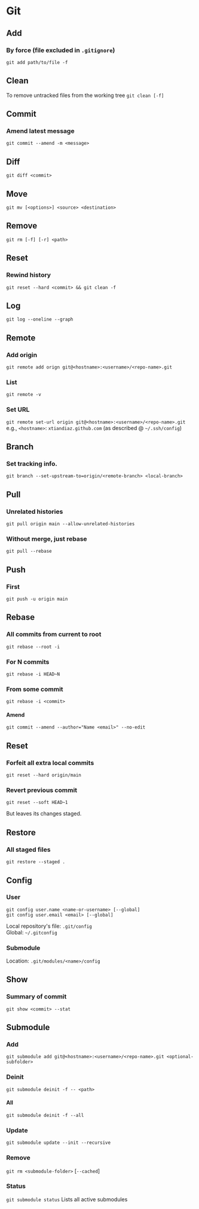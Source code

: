 # Git

## Add
### By force (file excluded in `.gitignore`)
`git add path/to/file -f`

## Clean
To remove untracked files from the working tree
`git clean [-f]`

## Commit
### Amend latest message
`git commit --amend -m <message>`

## Diff
`git diff <commit>`

## Move
`git mv [<options>] <source> <destination>`

## Remove
`git rm [-f] [-r] <path>`

## Reset 
### Rewind history
`git reset --hard <commit> && git clean -f`

## Log
`git log --oneline --graph`

## Remote
### Add origin
`git remote add orign git@<hostname>:<username>/<repo-name>.git`

### List
`git remote -v`
### Set URL
`git remote set-url origin git@<hostname>:<username>/<repo-name>.git`
e.g., `<hostname>`: `xtiandiaz.github.com` (as described @ `~/.ssh/config`)

## Branch

### Set tracking info.
`git branch --set-upstream-to=origin/<remote-branch> <local-branch>`

## Pull
### Unrelated histories
`git pull origin main --allow-unrelated-histories`
### Without merge, just rebase
`git pull --rebase`

## Push
### First
`git push -u origin main`

## Rebase
### All commits from current to root
`git rebase --root -i`
### For N commits
`git rebase -i HEAD~N`
### From some commit
`git rebase -i <commit>`
#### Amend
`git commit --amend --author="Name <email>" --no-edit`

## Reset
### Forfeit all extra local commits
`git reset --hard origin/main`

### Revert previous commit

`git reset --soft HEAD~1`

But leaves its changes staged.

## Restore

### All staged files
`git restore --staged .`

## Config
### User
`git config user.name <name-or-username> [--global]` \
`git config user.email <email> [--global]`

Local repository's file: `.git/config` \
Global: `~/.gitconfig`

### Submodule
Location: `.git/modules/<name>/config`



## Show
### Summary of commit
`git show <commit> --stat`



## Submodule
### Add
`git submodule add git@<hostname>:<username>/<repo-name>.git <optional-subfolder>`

### Deinit
`git submodule deinit -f -- <path>`
#### All
`git submodule deinit -f --all`

### Update
`git submodule update --init --recursive`

### Remove
`git rm <submodule-folder>` [`--cached`]

### Status
`git submodule status` Lists all active submodules
